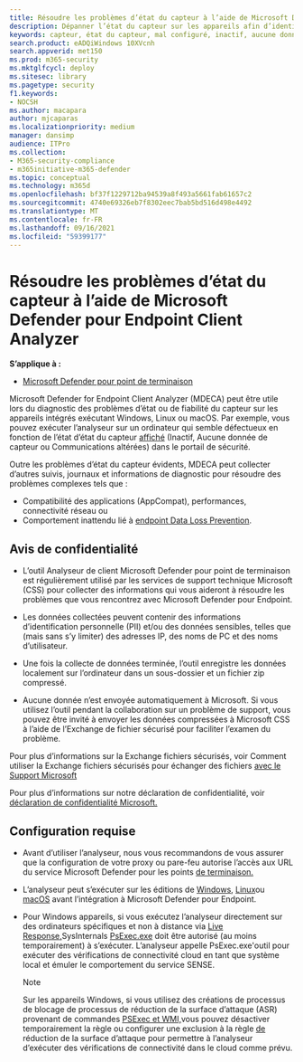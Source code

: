 ```yaml
---
title: Résoudre les problèmes d’état du capteur à l’aide de Microsoft Defender pour Endpoint Client Analyzer
description: Dépanner l’état du capteur sur les appareils afin d’identifier un problème potentiel de configuration, d’environnement, de connectivité ou de télémétrie affectant les données ou fonctionnalités du capteur.
keywords: capteur, état du capteur, mal configuré, inactif, aucune donnée de capteur, données du capteur, communications altérées, communication
search.product: eADQiWindows 10XVcnh
search.appverid: met150
ms.prod: m365-security
ms.mktglfcycl: deploy
ms.sitesec: library
ms.pagetype: security
f1.keywords:
- NOCSH
ms.author: macapara
author: mjcaparas
ms.localizationpriority: medium
manager: dansimp
audience: ITPro
ms.collection:
- M365-security-compliance
- m365initiative-m365-defender
ms.topic: conceptual
ms.technology: m365d
ms.openlocfilehash: bf37f1229712ba94539a8f493a5661fab61657c2
ms.sourcegitcommit: 4740e69326eb7f8302eec7bab5bd516d498e4492
ms.translationtype: MT
ms.contentlocale: fr-FR
ms.lasthandoff: 09/16/2021
ms.locfileid: "59399177"
---
```

# <a name="troubleshoot-sensor-health-using-microsoft-defender-for-endpoint-client-analyzer"></a>Résoudre les problèmes d’état du capteur à l’aide de Microsoft Defender pour Endpoint Client Analyzer

**S’applique à :**
- [Microsoft Defender pour point de terminaison](https://go.microsoft.com/fwlink/p/?linkid=2146631)

Microsoft Defender for Endpoint Client Analyzer (MDECA) peut être utile lors du [](/microsoft-365/security/defender-endpoint/onboard-configure) diagnostic des problèmes d’état ou de fiabilité du capteur sur les appareils intégrés exécutant Windows, Linux ou macOS. Par exemple, vous pouvez exécuter l’analyseur sur un ordinateur qui semble défectueux en fonction de l’état d’état du capteur [affiché](/microsoft-365/security/defender-endpoint/fix-unhealthy-sensors) (Inactif, Aucune donnée de capteur ou Communications altérées) dans le portail de sécurité.

Outre les problèmes d’état du capteur évidents, MDECA peut collecter d’autres suivis, journaux et informations de diagnostic pour résoudre des problèmes complexes tels que :

- Compatibilité des applications (AppCompat), performances, connectivité réseau ou
- Comportement inattendu lié à [endpoint Data Loss Prevention](/microsoft-365/compliance/endpoint-dlp-learn-about).

## <a name="privacy-notice"></a>Avis de confidentialité

- L’outil Analyseur de client Microsoft Defender pour point de terminaison est régulièrement utilisé par les services de support technique Microsoft (CSS) pour collecter des informations qui vous aideront à résoudre les problèmes que vous rencontrez avec Microsoft Defender pour Endpoint.

- Les données collectées peuvent contenir des informations d’identification personnelle (PII) et/ou des données sensibles, telles que (mais sans s’y limiter) des adresses IP, des noms de PC et des noms d’utilisateur.

- Une fois la collecte de données terminée, l’outil enregistre les données localement sur l’ordinateur dans un sous-dossier et un fichier zip compressé.

- Aucune donnée n’est envoyée automatiquement à Microsoft. Si vous utilisez l’outil pendant la collaboration sur un problème de support, vous pouvez être invité à envoyer les données compressées à Microsoft CSS à l’aide de l’Exchange de fichier sécurisé pour faciliter l’examen du problème.

Pour plus d’informations sur la Exchange fichiers sécurisés, voir Comment utiliser la Exchange fichiers sécurisés pour échanger des fichiers [avec le Support Microsoft](/troubleshoot/azure/general/secure-file-exchange-transfer-files)

Pour plus d’informations sur notre déclaration de confidentialité, voir [déclaration de confidentialité Microsoft.](https://privacy.microsoft.com/privacystatement)

## <a name="requirements"></a>Configuration requise

- Avant d’utiliser l’analyseur, nous vous recommandons de vous assurer que la configuration de votre proxy ou pare-feu autorise l’accès aux URL du service Microsoft Defender pour les points [de terminaison.](configure-proxy-internet.md#enable-access-to-microsoft-defender-for-endpoint-service-urls-in-the-proxy-server)

- L’analyseur peut s’exécuter sur les éditions de [Windows,](minimum-requirements.md#supported-windows-versions) [Linux](microsoft-defender-endpoint-linux.md#system-requirements)ou [macOS](microsoft-defender-endpoint-mac.md#system-requirements) avant l’intégration à Microsoft Defender pour Endpoint.

- Pour Windows appareils, si vous exécutez l’analyseur directement sur des ordinateurs spécifiques et non à distance via [Live Response,](/microsoft-365/security/defender-endpoint/troubleshoot-collect-support-log)SysInternals [PsExec.exe](/sysinternals/downloads/psexec) doit être autorisé (au moins temporairement) à s’exécuter. L’analyseur appelle PsExec.exe'outil pour exécuter des vérifications de connectivité cloud en tant que système local et émuler le comportement du service SENSE.

    > [!NOTE]
    > Sur les appareils Windows, si vous utilisez des créations de processus de blocage de processus de réduction de la surface d’attaque (ASR) provenant de commandes [PSExec et WMI,](attack-surface-reduction-rules.md#block-process-creations-originating-from-psexec-and-wmi-commands)vous pouvez désactiver temporairement la règle ou configurer une exclusion à la règle [de](enable-attack-surface-reduction.md#exclude-files-and-folders-from-asr-rules) réduction de la surface d’attaque pour permettre à l’analyseur d’exécuter des vérifications de connectivité dans le cloud comme prévu.
